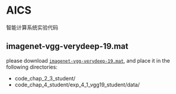 # AICS

智能计算系统实验代码

## imagenet-vgg-verydeep-19.mat

please download [``imagenet-vgg-verydeep-19.mat``](https://huskyrye-my.sharepoint.com/personal/huskyrye_huskyrye_onmicrosoft_com/Documents/UCAS/Spring/%E6%99%BA%E8%83%BD%E8%AE%A1%E7%AE%97%E7%B3%BB%E7%BB%9F/AICS/code_chap_2_3_student/imagenet-vgg-verydeep-19.mat),
and place it in the following directories:
- code_chap_2_3_student/
- code_chap_4_student/exp_4_1_vgg19_student/data/
